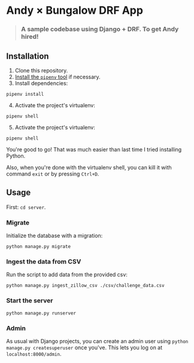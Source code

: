 # Andy × Bungalow DRF App

> ### A sample codebase using Django + DRF. To get Andy hired!

## Installation

1. Clone this repository.
2. [Install the `pipenv` tool](https://github.com/pypa/pipenv#installation) if necessary.
3. Install dependencies:

```
pipenv install
```

4. Activate the project's virtualenv:

```
pipenv shell
```

5. Activate the project's virtualenv:

```
pipenv shell
```

You're good to go! That was much easier than last time I tried installing Python.

Also, when you're done with the virtualenv shell, you can kill it with command `exit` or by pressing `Ctrl+D`.

## Usage

First: `cd server`.

### Migrate

Initialize the database with a migration:

```
python manage.py migrate
```

### Ingest the data from CSV

Run the script to add data from the provided csv:

```
python manage.py ingest_zillow_csv ./csv/challenge_data.csv
```

### Start the server

```
python manage.py runserver
```

### Admin

As usual with Django projects, you can create an admin user using `python manage.py createsuperuser` once you've. This lets you log on at `localhost:8000/admin`.
